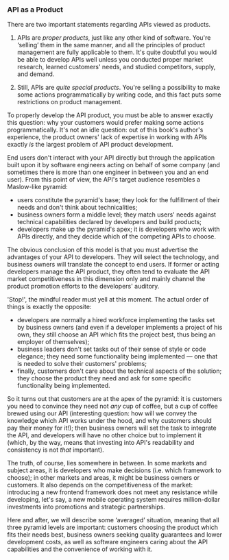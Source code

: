### API as a Product

There are two important statements regarding APIs viewed as products.

  1. APIs are *proper products*, just like any other kind of software. You're ‘selling’ them in the same manner, and all the principles of product management are fully applicable to them. It's quite doubtful you would be able to develop APIs well unless you conducted proper market research, learned customers' needs, and studied competitors, supply, and demand.

  2. Still, APIs are *quite special products*. You're selling a possibility to make some actions programmatically by writing code, and this fact puts some restrictions on product management.

To properly develop the API product, you must be able to answer exactly this question: why your customers would prefer making some actions programmatically. It's not an idle question: out of this book's author's experience, the product owners' lack of expertise in working with APIs exactly *is* the largest problem of API product development.

End users don't interact with your API directly but through the application built upon it by software engineers acting on behalf of some company (and sometimes there is more than one engineer in between you and an end user). From this point of view, the API's target audience resembles a Maslow-like pyramid:
  * users constitute the pyramid's base; they look for the fulfillment of their needs and don't think about technicalities;
  * business owners form a middle level; they match users' needs against technical capabilities declared by developers and build products;
  * developers make up the pyramid's apex; it is developers who work with APIs directly, and they decide which of the competing APIs to choose.

The obvious conclusion of this model is that you must advertise the advantages of your API to developers. They will select the technology, and business owners will translate the concept to end users. If former or acting developers manage the API product, they often tend to evaluate the API market competitiveness in this dimension only and mainly channel the product promotion efforts to the developers' auditory.

'Stop!', the mindful reader must yell at this moment. The actual order of things is exactly the opposite:
  * developers are normally a hired workforce implementing the tasks set by business owners (and even if a developer implements a project of his own, they still choose an API which fits the project best, thus being an employer of themselves);
  * business leaders don't set tasks out of their sense of style or code elegance; they need some functionality being implemented — one that is needed to solve their customers' problems;
  * finally, customers don't care about the technical aspects of the solution; they choose the product they need and ask for some specific functionality being implemented.

So it turns out that customers are at the apex of the pyramid: it is customers you need to convince they need not *any* cup of coffee, but a cup of coffee brewed using our API (interesting question: how will we convey the knowledge which API works under the hood, and why customers should pay their money for it!); then business owners will set the task to integrate the API, and developers will have no other choice but to implement it (which, by the way, means that investing into API's readability and consistency is not *that* important).

The truth, of course, lies somewhere in between. In some markets and subject areas, it is developers who make decisions (i.e. which framework to choose); in other markets and areas, it might be business owners or customers. It also depends on the competitiveness of the market: introducing a new frontend framework does not meet any resistance while developing, let's say, a new mobile operating system requires million-dollar investments into promotions and strategic partnerships.

Here and after, we will describe some ‘averaged’ situation, meaning that all three pyramid levels are important: customers choosing the product which fits their needs best, business owners seeking quality guarantees and lower development costs, as well as software engineers caring about the API capabilities and the convenience of working with it.